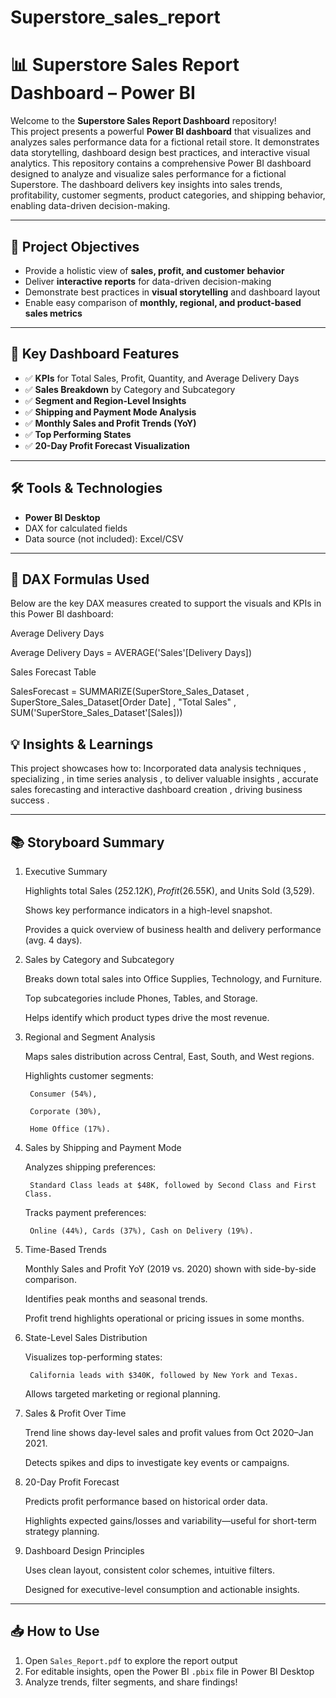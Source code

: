 # Superstore_sales_report

# 📊 Superstore Sales Report Dashboard – Power BI

Welcome to the **Superstore Sales Report Dashboard** repository!  
This project presents a powerful **Power BI dashboard** that visualizes and analyzes sales performance data for a fictional retail store. It demonstrates data storytelling, dashboard design best practices, and interactive visual analytics.
This repository contains a comprehensive Power BI dashboard designed to analyze and visualize sales performance for a fictional Superstore. The dashboard delivers key insights into sales trends, profitability, customer segments, product categories, and shipping behavior, enabling data-driven decision-making.

---

## 🚀 Project Objectives

- Provide a holistic view of **sales, profit, and customer behavior**
- Deliver **interactive reports** for data-driven decision-making
- Demonstrate best practices in **visual storytelling** and dashboard layout
- Enable easy comparison of **monthly, regional, and product-based sales metrics**

---

## 📌 Key Dashboard Features

- ✅ **KPIs** for Total Sales, Profit, Quantity, and Average Delivery Days  
- ✅ **Sales Breakdown** by Category and Subcategory  
- ✅ **Segment and Region-Level Insights**  
- ✅ **Shipping and Payment Mode Analysis**  
- ✅ **Monthly Sales and Profit Trends (YoY)**  
- ✅ **Top Performing States**  
- ✅ **20-Day Profit Forecast Visualization**

---

## 🛠 Tools & Technologies

- **Power BI Desktop**
- DAX for calculated fields
- Data source (not included): Excel/CSV

---
## 📐 DAX Formulas Used

Below are the key DAX measures created to support the visuals and KPIs in this Power BI dashboard:

Average Delivery Days

Average Delivery Days = AVERAGE('Sales'[Delivery Days])

Sales Forecast Table

SalesForecast = SUMMARIZE(SuperStore_Sales_Dataset , SuperStore_Sales_Dataset[Order Date] , "Total Sales" , SUM('SuperStore_Sales_Dataset'[Sales]))

## 💡 Insights & Learnings

This project showcases how to:
Incorporated data analysis techniques , specializing , in time series analysis , to deliver valuable insights , accurate sales forecasting and interactive dashboard creation , driving business success . 

---

## 📚 Storyboard Summary

 1. Executive Summary

    Highlights total Sales ($252.12K), Profit ($26.55K), and Units Sold (3,529).

    Shows key performance indicators in a high-level snapshot.

    Provides a quick overview of business health and delivery performance (avg. 4 days).

2. Sales by Category and Subcategory

    Breaks down total sales into Office Supplies, Technology, and Furniture.

    Top subcategories include Phones, Tables, and Storage.

    Helps identify which product types drive the most revenue.
   
3. Regional and Segment Analysis

    Maps sales distribution across Central, East, South, and West regions.

    Highlights customer segments:

        Consumer (54%),

        Corporate (30%),

        Home Office (17%).

4. Sales by Shipping and Payment Mode

    Analyzes shipping preferences:

        Standard Class leads at $48K, followed by Second Class and First Class.

    Tracks payment preferences:

        Online (44%), Cards (37%), Cash on Delivery (19%).

5. Time-Based Trends

    Monthly Sales and Profit YoY (2019 vs. 2020) shown with side-by-side comparison.

    Identifies peak months and seasonal trends.

    Profit trend highlights operational or pricing issues in some months.

6. State-Level Sales Distribution

    Visualizes top-performing states:

        California leads with $340K, followed by New York and Texas.

    Allows targeted marketing or regional planning.

7. Sales & Profit Over Time

    Trend line shows day-level sales and profit values from Oct 2020–Jan 2021.

    Detects spikes and dips to investigate key events or campaigns.

8. 20-Day Profit Forecast

    Predicts profit performance based on historical order data.

    Highlights expected gains/losses and variability—useful for short-term strategy planning.

9. Dashboard Design Principles

    Uses clean layout, consistent color schemes, intuitive filters.

    Designed for executive-level consumption and actionable insights.

---

## 📥 How to Use

1. Open `Sales_Report.pdf` to explore the report output  
2. For editable insights, open the Power BI `.pbix` file in Power BI Desktop  
3. Analyze trends, filter segments, and share findings!



